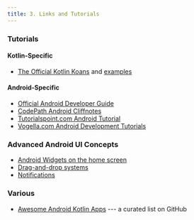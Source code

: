 ```yaml
---
title: 3. Links and Tutorials
---
```


### Tutorials

#### Kotlin-Specific

- [The Official Kotlin Koans](https://play.kotlinlang.org/koans/overview) and [examples](https://play.kotlinlang.org/byExample/overview)

#### Android-Specific

- [Official Android Developer Guide](https://developer.android.com/guide)
- [CodePath Android Cliffnotes](https://guides.codepath.com/android)
- [Tutorialspoint.com Android Tutorial](http://www.tutorialspoint.com/android/index.htm)
- [Vogella.com Android Development Tutorials](https://www.vogella.com/tutorials/android.html)

### Advanced Android UI Concepts

- [Android Widgets on the home screen](https://www.vogella.com/tutorials/AndroidWidgets/article.html)
- [Drag-and-drop systems](https://www.vogella.com/tutorials/AndroidDragAndDrop/article.html)
- [Notifications](https://www.vogella.com/tutorials/AndroidNotifications/article.html)

### Various

- [Awesome Android Kotlin Apps](https://github.com/androiddevnotes/awesome-android-kotlin-apps) --- a curated list on GitHub